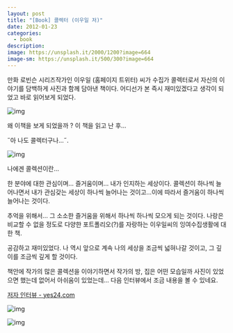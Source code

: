 ```yaml
---
layout: post
title: "[Book] 콜렉터 (이우일 저)"
date: 2012-01-23
categories:
  - book
description: 
image: https://unsplash.it/2000/1200?image=664
image-sm: https://unsplash.it/500/300?image=664
---
```


만화 로빈슨 시리즈작가인 이우일 (홈페이지 트위터) 씨가 수집가 콜렉터로서 자신의 이야기를 담백하게 사진과 함께 담아낸 책이다. 
어디선가 본 즉시 재미있겠다고 생각이 되었고 바로 읽어보게 되었다.

<!--more--> 

![img](http://i947.photobucket.com/albums/ad312/tkhwang/blog1/DSC_2922.jpg)

왜 이책을 보게 되었을까 ?
이 책을 읽고 난 후…

˝아 나도 콜렉터구나…˝.

![img](http://i947.photobucket.com/albums/ad312/tkhwang/blog1/DSC_2864-2.jpg)

나에겐 콜렉션이란…

한 분야에 대한 관심이며… 즐거움이며… 내가 인지하는 세상이다.
콜렉션이 하나씩 늘어나면서 내가 관심갖는 세상이 하나씩 늘어나는 것이고…이에 따라서 즐거움이 하나씩 늘어나는 것이다.

추억을 위해서… 그 소소한 즐거움을 위해서 하나씩 하나씩 모으게 되는 것이다.
나랑은 비교할 수 없을 정도로 다양한 포트폴리오(?)를 자랑하는 이우일씨의 잉여수집생활에 대한 책.

공감하고 재미있었다.
나 역시 앞으로 계속 나의 세상을 조금씩 넓혀나갈 것이고, 그 깊이를 조금씩 깊게 할 것이다.

책안에 작가의 많은 콜렉션을 이야기하면서 작가의 방, 집은 어떤 모습일까 사진이 있었으면 했는데 없어서 아쉬움이 있었는데…
다음 인터뷰에서 조금 내용을 볼 수 있네요.

[저자 인터뷰 - yes24.com](http://www.yes24.com//chyes/ChYesView.aspx?cont=7096&title=003001)

![img](http://i947.photobucket.com/albums/ad312/tkhwang/blog1/DSC_3137.jpg)

![img](http://i1.wp.com/image.aladin.co.kr/product/1393/4/cover/8954616526_1.jpg?w=600)






